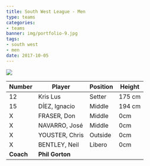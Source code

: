 ```yaml
---
title: South West League - Men
type: teams
categories:
- teams
banner: img/portfolio-9.jpg
tags:
- south west
- men
date: 2017-10-05
---
```


![](../../img/portfolio-9.jpg)

Number 	  | Player 			 | Position | Height
------ 	  | ------ 			 | -------- | -------
12 		  | Kris Lus 		 | Setter 	| 175 cm
15 		  | DÍEZ, Ignacio 	 | Middle 	| 194 cm
X 		  | FRASER, Don		 | Middle 	| 0cm
X 		  | NAVARRO, José 	 | Middle 	| 0cm
X 		  | YOUSTER, Chris	 | Outside 	| 0cm
X 		  | BENTLEY, Neil 	 | Libero 	| 0cm
**Coach** | **Phil Gorton**
